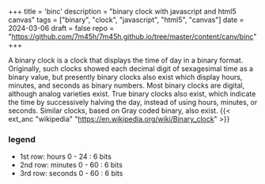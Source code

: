 +++
title = 'binc'
description = "binary clock with javascript and html5 canvas"
tags = ["binary", "clock", "javascript", "html5", "canvas"]
date = 2024-03-06
draft = false
repo = "https://github.com/7m45h/7m45h.github.io/tree/master/content/canv/binc"
+++

A binary clock is a clock that displays the time of day in a binary format.
Originally, such clocks showed each decimal digit of sexagesimal time as a binary value, but presently binary clocks also exist which display hours, minutes, and seconds as binary numbers.
Most binary clocks are digital, although analog varieties exist.
True binary clocks also exist, which indicate the time by successively halving the day, instead of using hours, minutes, or seconds. Similar clocks, based on Gray coded binary, also exist.
{{< ext_anc "wikipedia" "https://en.wikipedia.org/wiki/Binary_clock" >}}

### legend
- 1st row: hours 0 - 24 : 6 bits
- 2nd row: minutes 0 - 60 : 6 bits
- 3rd row: seconds 0 - 60 : 6 bits

